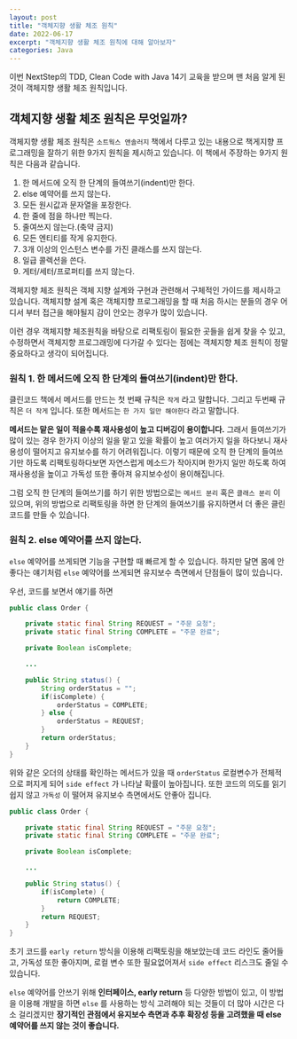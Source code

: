 ```yaml
---
layout: post
title: "객체지향 생활 체조 원칙"
date: 2022-06-17
excerpt: "객체지향 생활 체조 원칙에 대해 알아보자"
categories: Java
---
```


이번 NextStep의 TDD, Clean Code with Java 14기 교육을 받으며 맨 처음 알게 된 것이 객체지향 생활 체조 원칙입니다.

## 객체지향 생활 체조 원칙은 무엇일까?

객체지향 생활 체조 원칙은 `소트웍스 앤솔러지` 책에서 다루고 있는 내용으로 책게지향 프로그래밍을 잘하기 위한 9가지 원칙을 제시하고 있습니다. 이 책에서 주장하는 9가지 원칙은 다음과 같습니다.

1. 한 메서드에 오직 한 단계의 들여쓰기(indent)만 한다.
2. else 예약어를 쓰지 않는다.
3. 모든 원시값과 문자열을 포장한다.
4. 한 줄에 점을 하나만 찍는다.
5. 줄여쓰지 않는다.(축약 금지)
6. 모든 엔티티를 작게 유지한다.
7. 3개 이상의 인스턴스 변수를 가진 클래스를 쓰지 않는다.
8. 일급 콜렉션을 쓴다.
9. 게터/세터/프로퍼티를 쓰지 않는다.

객체지향 체조 원칙은 객체 지향 설계와 구현과 관련해서 구체적인 가이드를 제시하고 있습니다. 객체지향 설계 혹은 객체지향 프로그래밍을 할 때 처음 하시는 분들의 경우 어디서 부터 접근을 해야될지 감이 안오는 경우가 많이 있습니다.

이런 경우 객체지향 체조원칙을 바탕으로 리팩토링이 필요한 곳들을 쉽게 찾을 수 있고, 수정하면서 객체지향 프로그래밍에 다가갈 수 있다는 점에는 객체지향 체조 원칙이 정말 중요하다고 생각이 되어집니다.

### 원칙 1. 한 메서드에 오직 한 단계의 들여쓰기(indent)만 한다.

클린코드 책에서 메서드를 만드는 첫 번째 규칙은 `작게` 라고 말합니다. 그리고 두번째 규칙은 `더 작게` 입니다. 또한 메서드는 `한 가지 일만 해야한다` 라고 말합니다.

**메서드는 맡은 일이 적을수록 재사용성이 높고 디버깅이 용이합니다.** 그래서 들여쓰기가 많이 있는 경우 한가지 이상의 일을 맡고 있을 확률이 높고 여러가지 일을 하다보니 재사용성이 떨어지고 유지보수를 하기 어려워집니다. 이렇기 때문에 오직 한 단계의 들여쓰기만 하도록 리팩토링하다보면 자연스럽게 메소드가 작아지며 한가지 일만 하도록 하여 재사용성을 높이고 가독성 또한 좋아져 유지보수성이 용이해집니다.

그럼 오직 한 단계의 들여쓰기를 하기 위한 방법으로는 `메서드 분리` 혹은 `클래스 분리` 이 있으며, 위의 방법으로 리팩토링을 하면 한 단계의 들여쓰기를 유지하면서 더 좋은 클린코드를 만들 수 있습니다.

### 원칙 2. else 예약어를 쓰지 않는다.

`else` 예약어를 쓰게되면 기능을 구현할 때 빠르게 할 수 있습니다. 하지만 달면 몸에 안좋다는 얘기처럼 `else` 예약어를 쓰게되면 유지보수 측면에서 단점들이 많이 있습니다.

우선, 코드를 보면서 얘기를 하면

```java
public class Order {

    private static final String REQUEST = "주문 요청";
    private static final String COMPLETE = "주문 완료";

    private Boolean isComplete;

    ...

    public String status() {
        String orderStatus = "";
        if(isComplete) {
            orderStatus = COMPLETE;
        } else {
            orderStatus = REQUEST;
        }
        return orderStatus;
    }
}
```

위와 같은 오더의 상태를 확인하는 메서드가 있을 때 `orderStatus` 로컬변수가 전체적으로 퍼지게 되어 `side effect` 가 나타날 확률이 높아집니다. 또한 코드의 의도를 읽기 쉽지 않고 `가독성` 이 떨어져 유지보수 측면에서도 안좋아 집니다.

```java
public class Order {

    private static final String REQUEST = "주문 요청";
    private static final String COMPLETE = "주문 완료";

    private Boolean isComplete;

    ...

    public String status() {
        if(isComplete) {
            return COMPLETE;
        }
        return REQUEST;
    }
}
```

초기 코드를 `early return` 방식을 이용해 리팩토링을 해보았는데 코드 라인도 줄어들고, 가독성 또한 좋아지며, 로컬 변수 또한 필요없어져서 `side effect` 리스크도 줄일 수 있습니다.

`else` 예약어를 안쓰기 위해 **인터페이스, early return** 등 다양한 방법이 있고, 이 방법을 이용해 개발을 하면 `else` 를 사용하는 방식 고려해야 되는 것들이 더 많아 시간은 다소 걸리겠지만 **장기적인 관점에서 유지보수 측면과 추후 확장성 등을 고려했을 때 else 예약어를 쓰지 않는 것이 좋습니다.**
